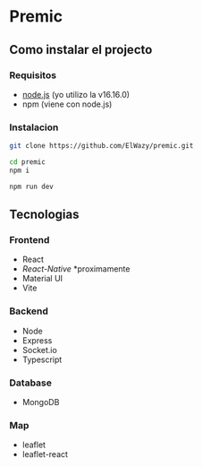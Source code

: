# Premic

## Como instalar el projecto

### Requisitos
- [node.js](https://nodejs.org/en/) (yo utilizo la v16.16.0)
- npm (viene con node.js)

### Instalacion

```bash
git clone https://github.com/ElWazy/premic.git

cd premic
npm i

npm run dev
```

## Tecnologias

### Frontend
- React
- _React-Native_ *proximamente
- Material UI
- Vite

### Backend
- Node
- Express
- Socket.io
- Typescript

### Database
- MongoDB

### Map
- leaflet
- leaflet-react

